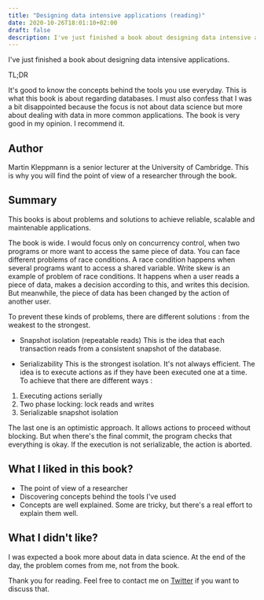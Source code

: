 ```yaml
---
title: "Designing data intensive applications (reading)"
date: 2020-10-26T18:01:10+02:00
draft: false
description: I've just finished a book about designing data intensive applications.
---
```


I've just finished a book about designing data intensive applications.

TL;DR

It's good to know the concepts behind the tools you use everyday. This is what this book is about regarding databases.
I must also confess that I was a bit disappointed because the focus is not about data science but more about dealing with data in more common applications.
The book is very good in my opinion. I recommend it.


## Author
Martin Kleppmann is a senior lecturer at the University of Cambridge.
This is why you will find the point of view of a researcher through the book.

## Summary
This books is about problems and solutions to achieve reliable, scalable and maintenable applications.

The book is wide. I would focus only on concurrency control, when two programs or more want to access the same piece of data. You can face different problems of race conditions. A race condition happens when several programs want to access a shared variable.
Write skew is an example of problem of race conditions. It happens when a user reads a piece of data, makes a decision according to this, and writes this decision. But meanwhile, the piece of data has been changed by the action of another user.

To prevent these kinds of problems, there are different solutions : from the weakest to the strongest.

- Snapshot isolation (repeatable reads)
This is the idea that each transaction reads from a consistent snapshot of the database.

- Serializability
This is the strongest isolation. It's not always efficient. The idea is to execute actions as if they have been executed one at a time. To achieve that there are different ways :
 1. Executing actions serially
 2. Two phase locking: lock reads and writes
 3. Serializable snapshot isolation
 
 The last one is an optimistic approach. It allows actions to proceed without blocking. But when there's the final commit, the program checks that everything is okay. If the execution is not serializable, the action is aborted.

## What I liked in this book?
- The point of view of a researcher
- Discovering concepts behind the tools I've used
- Concepts are well explained. Some are tricky, but there's a real effort to explain them well.

## What I didn't like?
I was expected a book more about data in data science. At the end of the day, the problem comes from me, not from the book.

Thank you for reading. Feel free to contact me on [Twitter](https://twitter.com/saby_nastasia) if you want to discuss that.
